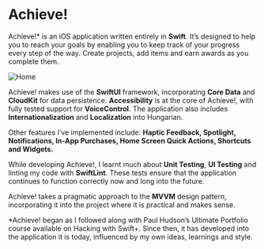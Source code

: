# Achieve!

Achieve!* is an iOS application written entirely in **Swift**. 
It’s designed to help you to reach your goals by enabling you to keep track of your progress every step of the way.
Create projects, add items and earn awards as you complete them.

![Home](https://www.dropbox.com/s/7u2flofqkuqybso/Home.png)

Achieve! makes use of the **SwiftUI** framework, incorporating **Core Data** and **CloudKit** for data persistence.
**Accessibility** is at the core of Achieve!, with fully tested support for **VoiceControl**.
The application also includes **Internationalization** and **Localization** into Hungarian.

Other features I’ve implemented include: **Haptic Feedback, Spotlight, Notifications, In-App Purchases, Home Screen Quick Actions, Shortcuts and Widgets.**

While developing Achieve!, I learnt much about **Unit Testing**, **UI Testing** and linting my code with **SwiftLint**.
These tests ensure that the application continues to function correctly now and long into the future.

Achieve! takes a pragmatic approach to the **MVVM** design pattern, incorporating it into the project where it is practical and makes sense.

*Achieve! began as I followed along with Paul Hudson’s Ultimate Portfolio course available on Hacking with Swift+.
Since then, it has developed into the application it is today, influenced by my own ideas, learnings and style.
